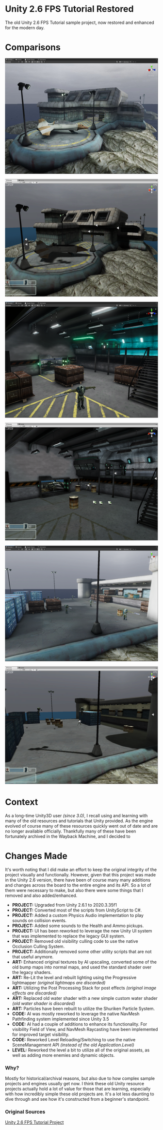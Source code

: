 # Unity 2.6 FPS Tutorial Restored
The old Unity 2.6 FPS Tutorial sample project, now restored and enhanced for the modern day.

# Comparisons

![1-restored](GithubContent/1-restored.jpg)

![1-original](GithubContent/1-original.png)

![2-restored](GithubContent/2-restored.png)

![2-original](GithubContent/2-original.png)

![3-restored](GithubContent/3-restored.png)

![3-original](GithubContent/3-original.png)

# Context

As a long-time Unity3D user *(since 3.0)*, I recall using and learning with many of the old resources and tutorials that Unity provided. As the engine evolved of course many of these resources quickly went out of date and are no longer available officially. Thankfully many of these have been fortunately archived in the Wayback Machine, and I decided to 

# Changes Made

It's worth noting that I did make an effort to keep the original integrity of the project visually and functionally. However, given that this project was made in the Unity 2.6 version, there have been of course many many additions and changes across the board to the entire engine and its API. So a lot of them were necessary to make, but also there were some things that I removed and also added/enhanced.

- **PROJECT:** Upgraded from Unity 2.6.1 to 2020.3.35f1
- **PROJECT:** Converted most of the scripts from UnityScript to C#.
- **PROJECT:** Added a custom Physics Audio implementation to play sounds on collision events.
- **PROJECT:** Added some sounds to the Health and Ammo pickups.
- **PROJECT:** UI has been reworked to leverage the new Unity UI system that was implemented to replace the legacy GUI system.
- **PROJECT:** Removed old visibility culling code to use the native Occlusion Culling System.
- **PROJECT:** Additionally removed some other utility scripts that are not that useful anymore.
- **ART:** Enhanced original textures by AI upscaling, converted some of the old bump maps into normal maps, and used the standard shader over the legacy shaders.
- **ART:** Re-Lit the level and rebuilt lighting using the Progressive lightmapper *(original lightmaps are discarded)*
- **ART:** Utilizing the Post Processing Stack for post effects *(original image effects are discarded)*
- **ART:** Replaced old water shader with a new simple custom water shader *(old water shader is discarded)*
- **ART:** Particles have been rebuilt to utilize the Shuriken Particle System.
- **CODE:** AI was mostly reworked to leverage the native NavMesh Pathfinding system implemented since Unity 3.5
- **CODE:** AI had a couple of additions to enhance its functionality. For visibility Field of View, and NavMesh Raycasting have been implemented for improved target visibility.
- **CODE:** Reworked Level Reloading/Switching to use the native SceneManagement API *(instead of the old Application.Level)*
- **LEVEL:** Reworked the level a bit to utilize all of the original assets, as well as adding more enemies and dynamic objects.

### Why?
Mostly for historical/archival reasons, but also due to how complex sample projects and engines usually get now. I think these old Unity resource projects actually hold a lot of value for those that are learning, especially with how incredibly simple these old projects are. It's a lot less daunting to dive through and see how it's constructed from a beginner's standpoint.

### Original Sources

[Unity 2.6 FPS Tutorial Project](https://web.archive.org/web/20100102063856/http://unity3d.com/support/resources/tutorials/fpstutorial)

